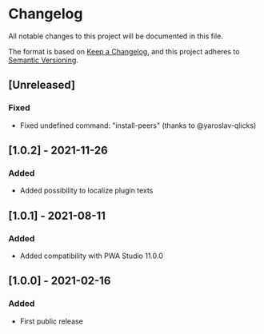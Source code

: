 # Changelog
All notable changes to this project will be documented in this file.

The format is based on [Keep a Changelog](https://keepachangelog.com/en/1.0.0/),
and this project adheres to [Semantic Versioning](https://semver.org/spec/v2.0.0.html).

## [Unreleased]
### Fixed
- Fixed undefined command: "install-peers" (thanks to @yaroslav-qlicks)

## [1.0.2] - 2021-11-26
### Added
- Added possibility to localize plugin texts

## [1.0.1] - 2021-08-11
### Added
- Added compatibility with PWA Studio 11.0.0


## [1.0.0] - 2021-02-16
### Added
- First public release

